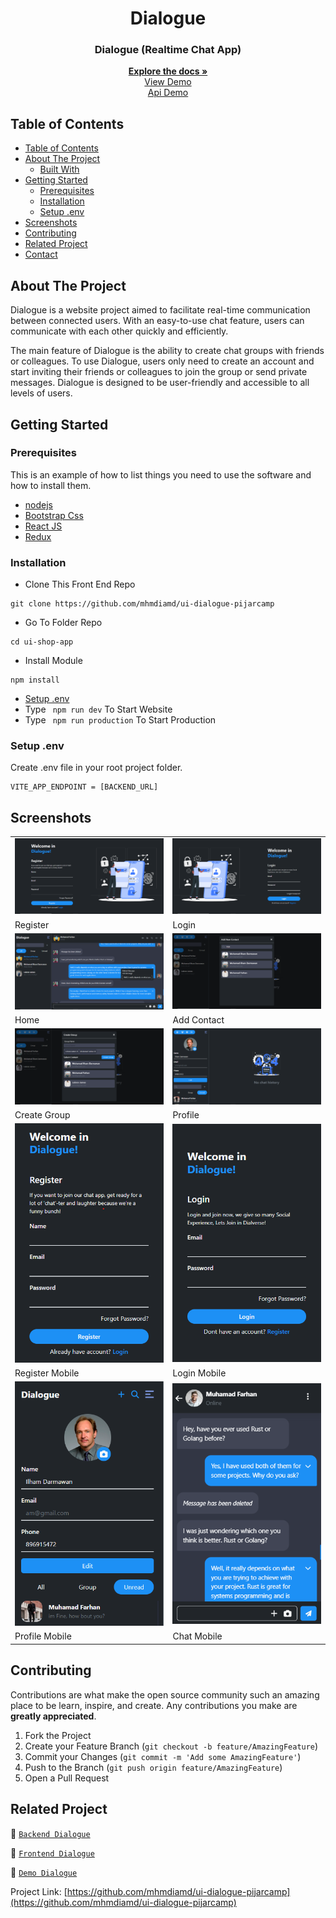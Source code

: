 <p align="center">
<div align="center">
<h1 align="center">Dialogue</h1>
</div>
  <h3 align="center">Dialogue (Realtime Chat App)</h3>
  <p align="center">
    <a href="https://github.com/mhmdiamd/ui-dialogue-pijarcamp"><strong>Explore the docs »</strong></a>
    <br />
    <a href="https://iam-dialogue.vercel.app/">View Demo</a>
    <br />
    <a href="https://elated-capris-seal.cyclic.app/api/v1">Api Demo</a>
  </p>
</p>

<!-- TABLE OF CONTENTS -->

## Table of Contents

- [Table of Contents](#table-of-contents)
- [About The Project](#about-the-project)
  - [Built With](#built-with)
- [Getting Started](#getting-started)
  - [Prerequisites](#prerequisites)
  - [Installation](#installation)
  - [Setup .env](#setup-env)
- [Screenshots](#screenshots)
- [Contributing](#contributing)
- [Related Project](#related-project)
- [Contact](#contact)

<!-- ABOUT THE PROJECT -->

## About The Project

Dialogue is a website project aimed to facilitate real-time communication between connected users. With an easy-to-use chat feature, users can communicate with each other quickly and efficiently.

The main feature of Dialogue is the ability to create chat groups with friends or colleagues. To use Dialogue, users only need to create an account and start inviting their friends or colleagues to join the group or send private messages. Dialogue is designed to be user-friendly and accessible to all levels of users.

<!-- GETTING STARTED -->

## Getting Started

### Prerequisites

This is an example of how to list things you need to use the software and how to install them.

- [nodejs](https://nodejs.org/en/download/)
- [Bootstrap Css](https://getbootstrap.com/)
- [React JS](https://reactjs.org/)
- [Redux](https://redux.js.org/)

### Installation

- Clone This Front End Repo

```
git clone https://github.com/mhmdiamd/ui-dialogue-pijarcamp
```

- Go To Folder Repo

```
cd ui-shop-app
```

- Install Module

```
npm install
```

- <a href="#setup-env">Setup .env</a>
- Type ` npm run dev` To Start Website
- Type ` npm run production` To Start Production

### Setup .env

Create .env file in your root project folder.

```
VITE_APP_ENDPOINT = [BACKEND_URL]
```

<!-- ROADMAP -->

## Screenshots

<table>
  <tr>
    <td><img width="350px" src="./documentation/register.png"  border="0" border="0" alt="1" /></td>
    <td> <img width="350px" src="./documentation/login.png" \ border="0"  border="0"  border="0"  alt="2" /></td>
  </tr>
   <tr>
    <td>Register</td>
    <td>Login</td>
  </tr>

  <tr>
    <td><img width="350px" src="./documentation/home.png"  border="0" border="0" alt="1" /></td>
    <td> <img width="350px" src="./documentation/add-contact.png" \ border="0"  border="0"  border="0"  alt="2" /></td>
  </tr>
   <tr>
    <td>Home</td>
    <td>Add Contact</td>
  </tr>

  <tr>
    <td><img width="350px" src="./documentation/create-group.png"  border="0" border="0" alt="1" /></td>
    <td> <img width="350px" src="./documentation/profile.png" \ border="0"  border="0"  border="0"  alt="2" /></td>
  </tr>
   <tr>
    <td>Create Group</td>
    <td>Profile</td>
  </tr>

  <tr>
    <td><img width="350px" src="./documentation/register-mobile.png"  border="0" border="0" alt="1" /></td>
    <td> <img width="350px" src="./documentation/login-mobile.png" \ border="0"  border="0"  border="0"  alt="2" /></td>
  </tr>
   <tr>
    <td>Register Mobile</td>
    <td>Login Mobile</td>
  </tr>

  <tr>
    <td><img width="350px" src="./documentation/profile-mobile.png"  border="0" border="0" alt="1" /></td>
    <td> <img width="350px" src="./documentation/chat-mobile.png" \ border="0"  border="0"  border="0"  alt="2" /></td>
  </tr>
   <tr>
    <td>Profile Mobile</td>
    <td>Chat Mobile</td>
  </tr>

</table>
<!-- CONTRIBUTING -->

## Contributing

Contributions are what make the open source community such an amazing place to be learn, inspire, and create. Any contributions you make are **greatly appreciated**.

1. Fork the Project
2. Create your Feature Branch (`git checkout -b feature/AmazingFeature`)
3. Commit your Changes (`git commit -m 'Add some AmazingFeature'`)
4. Push to the Branch (`git push origin feature/AmazingFeature`)
5. Open a Pull Request

## Related Project

:rocket: [`Backend Dialogue`](https://github.com/mhmdiamd/restapi-realtime-chat-pijarcamp)

:rocket: [`Frontend Dialogue`](https://github.com/mhmdiamd/ui-dialogue-pijarcamp)

:rocket: [`Demo Dialogue`](https://iam-dialogue.vercel.app/)

Project Link: [https://github.com/mhmdiamd/ui-dialogue-pijarcamp](https://github.com/mhmdiamd/ui-dialogue-pijarcamp)
